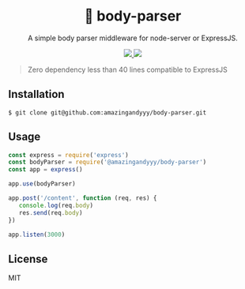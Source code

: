 <h1 align="center">
👷 body-parser
</h1>
<p align="center">
A simple body parser middleware for node-server or ExpressJS.
</p>

<p align="center">
   <a href="https://github.com/amazingandyyy/body-parser/blob/master/LICENSE">
      <img src="https://img.shields.io/badge/License-MIT-green.svg" />
   </a>
   <a href="https://circleci.com/gh/amazingandyyy/body-parser">
      <img src="https://circleci.com/gh/amazingandyyy/body-parser.svg?style=svg" />
   </a>
</p>

> Zero dependency
> less than 40 lines
> compatible to ExpressJS

## Installation

```shell
$ git clone git@github.com:amazingandyyy/body-parser.git
```

## Usage

```javascript
const express = require('express')
const bodyParser = require('@amazingandyyy/body-parser')
const app = express()

app.use(bodyParser)

app.post('/content', function (req, res) {
   console.log(req.body)
   res.send(req.body)
})

app.listen(3000)
```

## License

MIT
